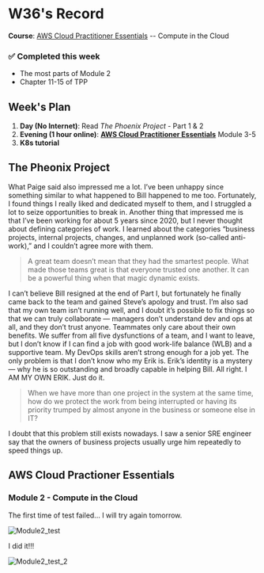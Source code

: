 # W36's Record

**Course**: [AWS Cloud Practitioner Essentials](https://skillbuilder.aws/learn/94T2BEN85A/aws-cloud-practitioner-essentials/8D79F3AVR7) -- Compute in  the Cloud

### ✅ Completed this week
- The most parts of Module 2
- Chapter 11-15 of TPP

## Week's Plan
1. **Day (No Internet)**: Read *The Phoenix Project* - Part 1 & 2
1. **Evening (1 hour online)**: [**AWS Cloud Practitioner Essentials**](https://skillbuilder.aws/learn/94T2BEN85A/aws-cloud-practitioner-essentials/8D79F3AVR7) Module 3-5
1. **K8s tutorial**

## The Pheonix Project

What Paige said also impressed me a lot. I’ve been unhappy since something similar to what happened to Bill happened to me too. Fortunately, I found things I really liked and dedicated myself to them, and I struggled a lot to seize opportunities to break in. Another thing that impressed me is that I’ve been working for about 5 years since 2020, but I never thought about defining categories of work. I learned about the categories “business projects, internal projects, changes, and unplanned work (so-called anti-work),” and I couldn’t agree more with them.



> A great team doesn’t mean that they had the smartest people. What made those teams great is that everyone trusted one another. It can be a powerful thing when that magic dynamic exists.

I can’t believe Bill resigned at the end of Part I, but fortunately he finally came back to the team and gained Steve’s apology and trust. I’m also sad that my own team isn’t running well, and I doubt it’s possible to fix things so that we can truly collaborate — managers don’t understand dev and ops at all, and they don’t trust anyone. Teammates only care about their own benefits. We suffer from all five dysfunctions of a team, and I want to leave, but I don’t know if I can find a job with good work-life balance (WLB) and a supportive team. My DevOps skills aren’t strong enough for a job yet. The only problem is that I don’t know who my Erik is. Erik’s identity is a mystery — why he is so outstanding and broadly capable in helping Bill. All right. I AM MY OWN ERIK. Just do it.



> When we have more than one project in the system at the same time, how do we protect the work from being interrupted or having its priority trumped by almost anyone in the business or someone else in IT?

I doubt that this problem still exists nowadays. I saw a senior SRE engineer say that the owners of business projects usually urge him repeatedly to speed things up.

## AWS Cloud Practioner Essentials

### Module 2 - Compute in the Cloud

The first time of test failed... I will try again tomorrow.

![Module2_test](https://github.com/user-attachments/assets/644aea31-693b-4f83-a137-c2831ce9329d)

I did it!!!

![Module2_test_2](https://github.com/user-attachments/assets/7089a4f1-f4a0-4205-ab21-b102c4a2626c)
